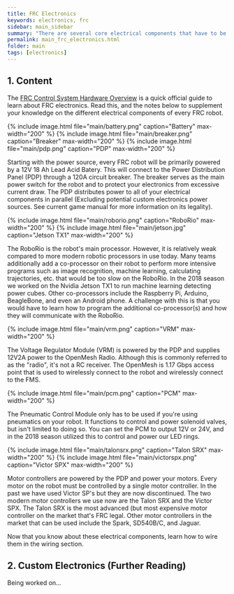 ```yaml
---
title: FRC Electronics
keywords: electronics, frc
sidebar: main_sidebar
summary: "There are several core electrical components that have to be present in every FRC robot to be FRC legal."
permalink: main_frc_electronics.html
folder: main
tags: [electronics]
---
```


## 1. Content
The [FRC Control System Hardware Overview](https://wpilib.screenstepslive.com/s/currentCS/m/cs_hardware/l/144968-frc-control-system-hardware-overview) is a quick official guide to learn about FRC electronics. Read this, and the notes below to supplement your knowledge on the different electrical components of every FRC robot.

{% include image.html file="main/battery.png" caption="Battery" max-width="200" %}
{% include image.html file="main/breaker.png" caption="Breaker" max-width="200" %}
{% include image.html file="main/pdp.png" caption="PDP" max-width="200" %}

Starting with the power source, every FRC robot will be primarily powered by a 12V 18 Ah Lead Acid Batery. This will connect to the Power Distribution Panel (PDP) through a 120A circuit breaker. The breaker serves as the main power switch for the robot and to protect your electronics from excessive current draw. The PDP distributes power to all of your electrical components in parallel (Excluding potential custom electronics power sources. See current game manual for more information on its legality).

{% include image.html file="main/roborio.png" caption="RoboRio" max-width="200" %}
{% include image.html file="main/jetson.jpg" caption="Jetson TX1" max-width="200" %}

The RoboRio is the robot's main processor. However, it is relatively weak compared to more modern robotic processors in use today. Many teams additionally add a co-processor on their robot to perform more intensive programs such as image recognition, machine learning, calculating trajectories, etc. that would be too slow on the RoboRio. In the 2018 season we worked on the Nvidia Jetson TX1 to run machine learning detecting power cubes. Other co-processors include the Raspberry Pi, Arduino, BeagleBone, and even an Android phone. A challenge with this is that you would have to learn how to program the additional co-processor(s) and how they will communicate with the RoboRio.

{% include image.html file="main/vrm.png" caption="VRM" max-width="200" %}

The Voltage Regulator Module (VRM) is powered by the PDP and supplies 12V2A power to the OpenMesh Radio. Although this is commonly referred to as the "radio", it's not a RC receiver. The OpenMesh is 1.17 Gbps access point that is used to wirelessly connect to the robot and wirelessly connect to the FMS.

{% include image.html file="main/pcm.png" caption="PCM" max-width="200" %}

The Pneumatic Control Module only has to be used if you're using pneumatics on your robot. It functions to control and power solenoid valves, but isn't limited to doing so. You can set the PCM to output 12V or 24V, and in the 2018 season utilized this to control and power our LED rings.

{% include image.html file="main/talonsrx.png" caption="Talon SRX" max-width="200" %}
{% include image.html file="main/victorspx.png" caption="Victor SPX" max-width="200" %}

Motor controllers are powered by the PDP and power your motors. Every motor on the robot must be controlled by a single motor controller. In the past we have used Victor SP's but they are now discontinued. The two modern motor controllers we use now are the Talon SRX and the Victor SPX. The Talon SRX is the most advanced (but most expensive motor controller on the market that's FRC legal. Other motor controllers in the market that can be used include the Spark, SD540B/C, and Jaguar.

Now that you know about these electrical components, learn how to wire them in the wiring section.

## 2. Custom Electronics (Further Reading)

Being worked on...